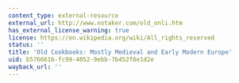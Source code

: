 ```yaml
---
content_type: external-resource
external_url: http://www.notaker.com/old_onli.htm
has_external_license_warning: true
license: https://en.wikipedia.org/wiki/All_rights_reserved
status: ''
title: 'Old Cookbooks: Mostly Medieval and Early Modern Europe'
uid: b5766616-fc99-4052-9ebb-7b452f8e1d2e
wayback_url: ''
---
```

